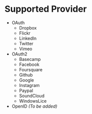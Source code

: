 # Supported Provider

* OAuth
	- Dropbox
	- Flickr
	- LinkedIn
	- Twitter
	- Vimeo
* OAuth2
	- Basecamp
	- Facebook
	- Foursquare
	- Github
	- Google
	- Instagram
	- Paypal
	- SoundCloud
	- WindowsLice
* OpenID *(To be added)*